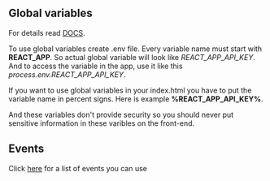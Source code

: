 ## Global variables

For details read [DOCS](https://create-react-app.dev/docs/adding-custom-environment-variables/).

To use global variables create .env file. Every variable name must start with **REACT_APP**. So actual global variable will look like _REACT_APP_API_KEY_. And to access the variable in the app, use it like this _process.env.REACT_APP_API_KEY_.

If you want to use global variables in your index.html you have to put the variable name in percent signs. Here is example **%REACT_APP_API_KEY%**.

And these variables don't provide security so you should never put sensitive information in these varibles on the front-end.

## Events

Click [here](https://reactjs.org/docs/events.html#supported-events) for a list of events you can use

